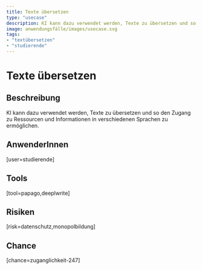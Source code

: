 ```yaml
---
title: Texte übersetzen
type: "usecase"
description: KI kann dazu verwendet werden, Texte zu übersetzen und so den Zugang zu Ressourcen und Informationen in verschiedenen Sprachen zu ermöglichen.
image: anwendungsfälle/images/usecase.svg
tags:
- "textübersetzen"
- "studierende"
---
```


# Texte übersetzen

## Beschreibung

KI kann dazu verwendet werden, Texte zu übersetzen und so den Zugang zu Ressourcen und Informationen in verschiedenen Sprachen zu ermöglichen.

## AnwenderInnen

[user=studierende]


## Tools

[tool=papago,deeplwrite]


## Risiken

[risk=datenschutz,monopolbildung]


## Chance

[chance=zuganglichkeit-247]
